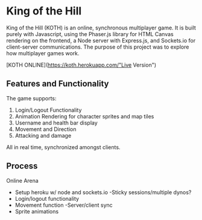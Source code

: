 # King of the Hill

King of the Hill (KOTH) is an online, synchronous multiplayer game. It is built purely with Javascript, using the Phaser.js library for HTML Canvas rendering on the frontend, a Node server with Express.js, and Sockets.io for client-server communications. The purpose of this project was to explore how multiplayer games work.

[KOTH ONLINE](https://koth.herokuapp.com/"Live Version")

## Features and Functionality

The game supports:
 <ol>
   <li>Login/Logout Functionality</li>
   <li>Animation Rendering for character sprites and map tiles</li>
   <li>Username and health bar display</li>
   <li>Movement and Direction</li>
   <li>Attacking and damage</li>
 </ol>

All in real time, synchronized amongst clients.

## Process

Online Arena
- Setup heroku w/ node and sockets.io
	-Sticky sessions/multiple dynos?
- Login/logout functionality
- Movement function
-Server/client sync
- Sprite animations
